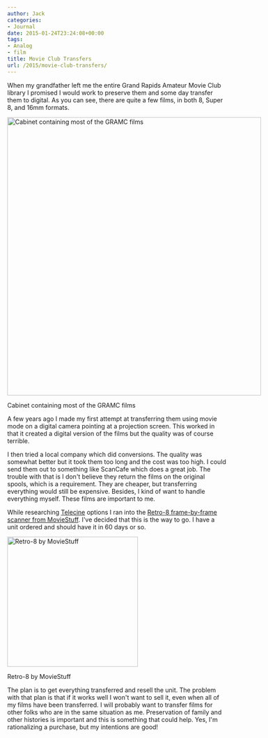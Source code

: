```yaml
---
author: Jack
categories:
- Journal
date: 2015-01-24T23:24:08+00:00
tags:
- Analog
- film
title: Movie Club Transfers
url: /2015/movie-club-transfers/
---
```


When my grandfather left me the entire Grand Rapids Amateur Movie Club library I promised I would work to preserve them and some day transfer them to digital. As you can see, there are quite a few films, in both 8, Super 8, and 16mm formats.

<div id="attachment_4226" style="width: 593px" class="wp-caption alignnone">
  <a href="/img/2015/02/movie-club-cabinet.jpg"><img class="size-full wp-image-4226" src="/img/2015/02/movie-club-cabinet.jpg" alt="Cabinet containing most of the GRAMC films" width="583" height="640" srcset="/img/2015/02/movie-club-cabinet.jpg 583w, /img/2015/02/movie-club-cabinet-273x300.jpg 273w" sizes="(max-width: 583px) 100vw, 583px" /></a>
  
  <p class="wp-caption-text">
    Cabinet containing most of the GRAMC films
  </p>
</div>

A few years ago I made my first attempt at transferring them using movie mode on a digital camera pointing at a projection screen. This worked in that it created a digital version of the films but the quality was of course terrible.

I then tried a local company which did conversions. The quality was somewhat better but it took them too long and the cost was too high. I could send them out to something like ScanCafe which does a great job. The trouble with that is I don't believe they return the films on the original spools, which is a requirement. They are cheaper, but transferring everything would still be expensive. Besides, I kind of want to handle everything myself. These films are important to me.

While researching [Telecine][1] options I ran into the [Retro-8 frame-by-frame scanner from MovieStuff][2]. I've decided that this is the way to go. I have a unit ordered and should have it in 60 days or so.

<div id="attachment_4227" style="width: 310px" class="wp-caption alignnone">
  <a href="/img/2015/02/moviestuffretro-8.png"><img class="size-full wp-image-4227" src="/img/2015/02/moviestuffretro-8.png" alt="Retro-8 by MovieStuff" width="300" height="299" srcset="/img/2015/02/moviestuffretro-8.png 300w, /img/2015/02/moviestuffretro-8-150x150.png 150w" sizes="(max-width: 300px) 100vw, 300px" /></a>
  
  <p class="wp-caption-text">
    Retro-8 by MovieStuff
  </p>
</div>

The plan is to get everything transferred and resell the unit. The problem with that plan is that if it works well I won't want to sell it, even when all of my films have been transferred. I will probably want to transfer films for other folks who are in the same situation as me. Preservation of family and other histories is important and this is something that could help. Yes, I'm rationalizing a purchase, but my intentions are good!

 [1]: http://en.wikipedia.org/wiki/Telecine
 [2]: http://www.moviestuff.tv/moviestuff_home.html